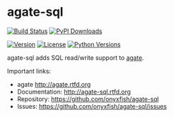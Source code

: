 # agate-sql

[![Build Status](https://travis-ci.org/onyxfish/agate-sql.svg)](https://travis-ci.org/onyxfish/agate-sql) [![PyPI Downloads](https://img.shields.io/pypi/dw/agate-sql.svg)](https://pypi.python.org/pypi/agate-sql)

[![Version](https://img.shields.io/pypi/v/agate-sql.svg)](https://pypi.python.org/pypi/agate-sql) [![License](https://img.shields.io/pypi/l/agate-sql.svg)](https://pypi.python.org/pypi/agate-sql) [![Python Versions](https://img.shields.io/pypi/pyversions/agate-sql.svg)](https://pypi.python.org/pypi/agate-sql)

agate-sql adds SQL read/write support to [agate](https://github.com/onyxfish/agate-sql).

Important links:

* agate             http://agate.rtfd.org
* Documentation:    http://agate-sql.rtfd.org
* Repository:       https://github.com/onyxfish/agate-sql
* Issues:           https://github.com/onyxfish/agate-sql/issues
